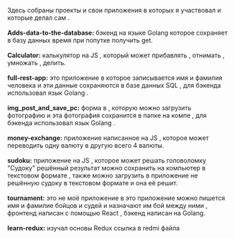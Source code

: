 Здесь собраны проекты и свои приложения в которых я участвовал и которые делал сам .
<br/>
<br/>
**Adds-data-to-the-database:**  бэкенд на языке Golang которое сохраняет в базу данных время при попутке получить get.
<br/>
<br/>
**Calculator:**  калькулятор на JS , который может прибавлять , отнимать , умножать , делить.
<br/>
<br/>
**full-rest-app:** это приложение в которое записывается имя и фамилия человека и эти данные сохраняются в базе данных SQL , для бэкенда использовал язык Golang .
<br/>
<br/>
**img_post_and_save_pc:** форма в , которую можно загрузить фотографию и эта фотография сохранится в папке на компе , для бэкенда использовал язык Golang .
<br/>
<br/>
**money-exchange:** приложение написанное на JS , которое может переводить одну валюту в другую всего 4 валюты.
<br/>
<br/>
**sudoku:** приложение на JS , которое может решать головоломку "Судоку" решённый результат можно сохранить на компьютер в текстовом формате , также можно загрузить в приложение не решённую судоку в текстовом формате и она её решит.
<br/>
<br/>
**tournament:** это не моё приложение в это приложение можно пишется имя и фамилие бойцов и судей и назначают им бой между ними , фронтенд написан с помощью React , бэкенд написан на Golang.
<br/>
<br/>
**learn-redux:** изучал основы Redux ссылка в redmi файла
